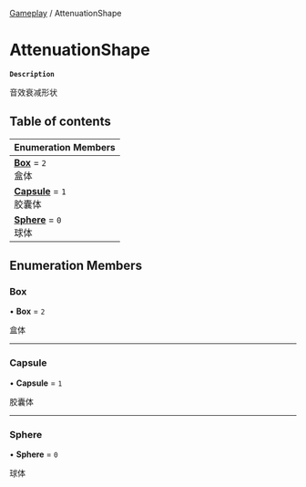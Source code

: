 [Gameplay](../modules/Gameplay.Gameplay.md) / AttenuationShape

# AttenuationShape <Badge type="tip" text="Enumeration" /> 

**`Description`**

音效衰减形状

## Table of contents

| Enumeration Members |
| :-----|
| **[Box](Gameplay.AttenuationShape.md#box)** = ``2`` <br> 盒体|
| **[Capsule](Gameplay.AttenuationShape.md#capsule)** = ``1`` <br> 胶囊体|
| **[Sphere](Gameplay.AttenuationShape.md#sphere)** = ``0`` <br> 球体|

## Enumeration Members

### Box  

• **Box** = ``2``

盒体

___

### Capsule  

• **Capsule** = ``1``

胶囊体

___

### Sphere  

• **Sphere** = ``0``

球体
